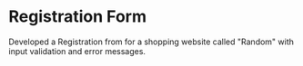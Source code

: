 # Registration Form
Developed a Registration from for a shopping website called "Random" with input validation and error messages.
